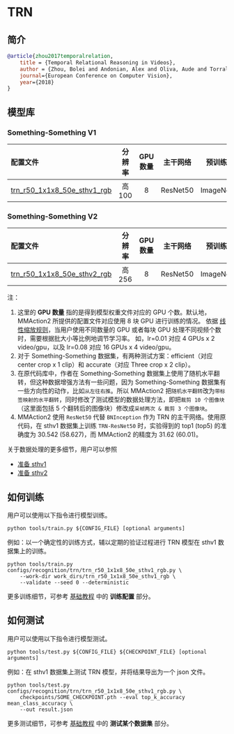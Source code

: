 # TRN

## 简介

<!-- [ALGORITHM] -->

```BibTeX
@article{zhou2017temporalrelation,
    title = {Temporal Relational Reasoning in Videos},
    author = {Zhou, Bolei and Andonian, Alex and Oliva, Aude and Torralba, Antonio},
    journal={European Conference on Computer Vision},
    year={2018}
}
```

## 模型库

### Something-Something V1

| 配置文件               | 分辨率 | GPU 数量 | 主干网络 |  预训练  | top1 准确率 (efficient/accurate) | top5 准确率 (efficient/accurate) | GPU 显存占用 (M) |          ckpt           |          log           |          json           |
| :--------------------- | :----: | :------: | :------: | :------: | :------------------------------: | :------------------------------: | :--------------: | :---------------------: | :--------------------: | :---------------------: |
| [trn_r50_1x1x8_50e_sthv1_rgb](/configs/recognition/trn/trn_r50_1x1x8_50e_sthv1_rgb.py) | 高 100 |    8     | ResNet50 | ImageNet |          31.62 / 33.88           |          60.01 / 62.12           |      11010       | [ckpt](https://download.openmmlab.com/mmaction/recognition/trn/trn_r50_1x1x8_50e_sthv1_rgb/trn_r50_1x1x8_50e_sthv1_rgb_20210401-163704a8.pth) | [log](https://download.openmmlab.com/mmaction/recognition/trn/trn_r50_1x1x8_50e_sthv1_rgb/20210326_103948.log) | [json](https://download.openmmlab.com/mmaction/recognition/trn/trn_r50_1x1x8_50e_sthv1_rgb/20210326_103948.log.json) |

### Something-Something V2

| 配置文件               | 分辨率 | GPU 数量 | 主干网络 |  预训练  | top1 准确率 (efficient/accurate) | top5 准确率 (efficient/accurate) | GPU 显存占用 (M) |          ckpt           |          log           |          json           |
| :--------------------- | :----: | :------: | :------: | :------: | :------------------------------: | :------------------------------: | :--------------: | :---------------------: | :--------------------: | :---------------------: |
| [trn_r50_1x1x8_50e_sthv2_rgb](/configs/recognition/trn/trn_r50_1x1x8_50e_sthv2_rgb.py) | 高 256 |    8     | ResNet50 | ImageNet |          48.39 / 51.28           |          76.58 / 78.65           |      11010       | [ckpt](https://download.openmmlab.com/mmaction/recognition/trn/trn_r50_1x1x8_50e_sthv2_rgb/trn_r50_1x1x8_50e_sthv2_rgb_20210816-7abbc4c1.pth) | [log](https://download.openmmlab.com/mmaction/recognition/trn/trn_r50_1x1x8_50e_sthv2_rgb/20210816_221356.log) | [json](https://download.openmmlab.com/mmaction/recognition/trn/trn_r50_1x1x8_50e_sthv2_rgb/20210816_221356.log.json) |

注：

1. 这里的 **GPU 数量** 指的是得到模型权重文件对应的 GPU 个数。默认地，MMAction2 所提供的配置文件对应使用 8 块 GPU 进行训练的情况。
   依据 [线性缩放规则](https://arxiv.org/abs/1706.02677)，当用户使用不同数量的 GPU 或者每块 GPU 处理不同视频个数时，需要根据批大小等比例地调节学习率。
   如，lr=0.01 对应 4 GPUs x 2 video/gpu，以及 lr=0.08 对应 16 GPUs x 4 video/gpu。
2. 对于 Something-Something 数据集，有两种测试方案：efficient（对应 center crop x 1 clip）和 accurate（对应 Three crop x 2 clip）。
3. 在原代码库中，作者在 Something-Something 数据集上使用了随机水平翻转，但这种数据增强方法有一些问题，因为 Something-Something 数据集有一些方向性的动作，比如`从左往右推`。所以 MMAction2 把`随机水平翻转`改为`带标签映射的水平翻转`，同时修改了测试模型的数据处理方法，即把`裁剪 10 个图像块`（这里面包括 5 个翻转后的图像块）修改成`采帧两次 & 裁剪 3 个图像块`。
4. MMAction2 使用 `ResNet50` 代替 `BNInception` 作为 TRN 的主干网络。使用原代码，在 sthv1 数据集上训练 `TRN-ResNet50` 时，实验得到的 top1 (top5) 的准确度为 30.542 (58.627)，而 MMAction2 的精度为 31.62 (60.01)。

关于数据处理的更多细节，用户可以参照

- [准备 sthv1](/tools/data/sthv1/README_zh-CN.md)
- [准备 sthv2](/tools/data/sthv2/README_zh-CN.md)

## 如何训练

用户可以使用以下指令进行模型训练。

```shell
python tools/train.py ${CONFIG_FILE} [optional arguments]
```

例如：以一个确定性的训练方式，辅以定期的验证过程进行 TRN 模型在 sthv1 数据集上的训练。

```shell
python tools/train.py configs/recognition/trn/trn_r50_1x1x8_50e_sthv1_rgb.py \
    --work-dir work_dirs/trn_r50_1x1x8_50e_sthv1_rgb \
    --validate --seed 0 --deterministic
```

更多训练细节，可参考 [基础教程](/docs_zh_CN/getting_started.md#训练配置) 中的 **训练配置** 部分。

## 如何测试

用户可以使用以下指令进行模型测试。

```shell
python tools/test.py ${CONFIG_FILE} ${CHECKPOINT_FILE} [optional arguments]
```

例如：在 sthv1 数据集上测试 TRN 模型，并将结果导出为一个 json 文件。

```shell
python tools/test.py configs/recognition/trn/trn_r50_1x1x8_50e_sthv1_rgb.py \
    checkpoints/SOME_CHECKPOINT.pth --eval top_k_accuracy mean_class_accuracy \
    --out result.json
```

更多测试细节，可参考 [基础教程](/docs_zh_CN/getting_started.md#测试某个数据集) 中的 **测试某个数据集** 部分。
